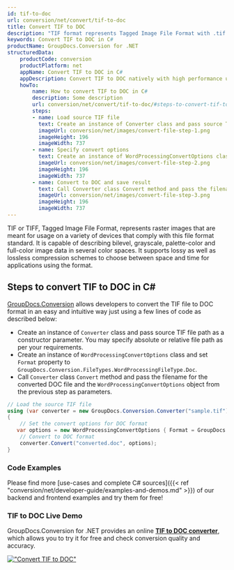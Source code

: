 ```yaml
---
id: tif-to-doc
url: conversion/net/convert/tif-to-doc
title: Convert TIF to DOC
description: "TIF format represents Tagged Image File Format with .tif extension. Learn how to convert TIF to DOC file programmatically in C# language using GroupDocs.Conversion for .NET library."
keywords: Convert TIF to DOC in C#
productName: GroupDocs.Conversion for .NET
structuredData:
    productCode: conversion
    productPlatform: net
    appName: Convert TIF to DOC in C#
    appDescription: Convert TIF to DOC natively with high performance using C# language and server side GroupDocs.Conversion for .NET APIs, without the use of any software like Microsoft or Open Office.
    howTo:
        name: How to convert TIF to DOC in C# 
        description: Some description
        url: conversion/net/convert/tif-to-doc/#steps-to-convert-tif-to-doc-in-c
        steps:
        - name: Load source TIF file 
          text: Create an instance of Converter class and pass source TIF file path as a constructor parameter. You may specify absolute or relative file path as per your requirements. 
          imageUrl: conversion/net/images/convert-file-step-1.png
          imageHeight: 196
          imageWidth: 737
        - name: Specify convert options 
          text: Create an instance of WordProcessingConvertOptions class.
          imageUrl: conversion/net/images/convert-file-step-2.png
          imageHeight: 196
          imageWidth: 737
        - name: Convert to DOC and save result 
          text: Call Converter class Convert method and pass the filename for the converted HTML file and the WordProcessingConvertOptions object from the previous step as parameters.
          imageUrl: conversion/net/images/convert-file-step-3.png
          imageHeight: 196
          imageWidth: 737
---
```


TIF or TIFF, Tagged Image File Format, represents raster images that are meant for usage on a variety of devices that comply with this file format standard. It is capable of describing bilevel, grayscale, palette-color and full-color image data in several color spaces. It supports lossy as well as lossless compression schemes to choose between space and time for applications using the format.

## Steps to convert TIF to DOC in C#

[GroupDocs.Conversion](https://products.groupdocs.com/conversion/net) allows developers to convert the TIF file to DOC format in an easy and intuitive way just using a few lines of code as described below:

* Create an instance of `Converter` class and pass source TIF file path as a constructor parameter. You may specify absolute or relative file path as per your requirements. 
* Create an instance of `WordProcessingConvertOptions` class and set `Format` property to `GroupDocs.Conversion.FileTypes.WordProcessingFileType.Doc`.
* Call `Converter` class `Convert` method and pass the filename for the converted DOC file and the `WordProcessingConvertOptions` object from the previous step as parameters.

```csharp
// Load the source TIF file
using (var converter = new GroupDocs.Conversion.Converter("sample.tif"))
{
    // Set the convert options for DOC format
   var options = new WordProcessingConvertOptions { Format = GroupDocs.Conversion.FileTypes.WordProcessingFileType.Doc };
    // Convert to DOC format
    converter.Convert("converted.doc", options);
}
```

### Code Examples

Please find more [use-cases and complete C# sources]({{< ref "conversion/net/developer-guide/examples-and-demos.md" >}}) of our backend and frontend examples and try them for free!

### TIF to DOC Live Demo

GroupDocs.Conversion for .NET provides an online [**TIF to DOC converter**](https://products.groupdocs.app/conversion/tif-to-doc), which allows you to try it for free and check conversion quality and accuracy.

[!["Convert TIF to DOC"](conversion/net/images/convert-to-doc/convert-tif-to-doc.png)](https://products.groupdocs.app/conversion/tif-to-doc)